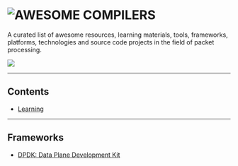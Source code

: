 # ![AWESOME COMPILERS](img/awesome-compilers.png)

A curated list of awesome resources, learning materials, tools, frameworks, platforms, technologies and source code projects in the field of packet processing.

[![](https://cdn.rawgit.com/sindresorhus/awesome/d7305f38d29fed78fa85652e3a63e154dd8e8829/media/badge.svg)](https://github.com/sindresorhus/awesome)

-----------------------------------------

## Contents

  * [Learning](#learning)

-----------------------------------------

## Frameworks

  * [DPDK: Data Plane Development Kit](www.dpdk.org)
